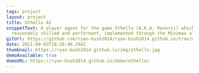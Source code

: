 ```yaml
---
tags: project
layout: project
title: Othello AI
snippetText: A player agent for the game Othello (A.K.A. Reversi) which is
  reasonably skilled and performant, implemented through the Minimax algorithm
gitUrl: https://github.com/ryan-bush1014/ryan-bush1014.github.io/tree/main/demo/othello
date: 2021-09-03T18:20:40.294Z
thumbnail: https://ryan-bush1014.github.io/img/othello.jpg
demoAvailable: true
demoURL: https://ryan-bush1014.github.io/demo/othello/
---
```

